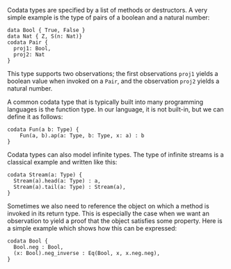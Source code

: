 Codata types are specified by a list of methods or destructors.
A very simple example is the type of pairs of a boolean and a natural number:

```xfn
data Bool { True, False }
data Nat { Z, S(n: Nat)}
codata Pair {
  proj1: Bool,
  proj2: Nat
}
```

This type supports two observations; the first observations `proj1` yields a boolean value when invoked on a `Pair`, and the observation `proj2` yields a natural number.

A common codata type that is typically built into many programming languages is the function type.
In our language, it is not built-in, but we can define it as follows:

```xfn
codata Fun(a b: Type) {
    Fun(a, b).ap(a: Type, b: Type, x: a) : b
}
```

Codata types can also model infinite types. The type of infinite streams is a classical example and written like this:

```xfn
codata Stream(a: Type) {
  Stream(a).head(a: Type) : a,
  Stream(a).tail(a: Type) : Stream(a),
}
```

Sometimes we also need to reference the object on which a method is invoked in its return type.
This is especially the case when we want an observation to yield a proof that the object satisfies some property.
Here is a simple example which shows how this can be expressed:

```xfn
codata Bool {
  Bool.neg : Bool,
  (x: Bool).neg_inverse : Eq(Bool, x, x.neg.neg),
}
```
